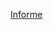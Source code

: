 [Informe](https://github.com/MISO-4206/201820-Repo-Grupo-01/blob/master/Documentaci%C3%B3n/Sprint%201/Entrega%20Sprint%201.pdf)